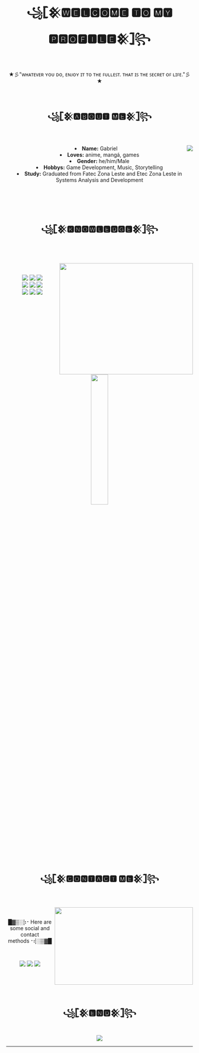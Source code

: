 <body>
  <center>
<h1 align="center">꧁𓊈𒆜🆆🅴🅻🅲🅾🅼🅴 🆃🅾 🅼🆈 🅿🆁🅾🅵🅸🅻🅴𒆜𓊉꧂</h1>
<br>
<div align="center">
  <p>★彡"ᴡʜᴀᴛᴇᴠᴇʀ ʏᴏᴜ ᴅᴏ, ᴇɴᴊᴏʏ ɪᴛ ᴛᴏ ᴛʜᴇ ꜰᴜʟʟᴇꜱᴛ. ᴛʜᴀᴛ ɪꜱ ᴛʜᴇ ꜱᴇᴄʀᴇᴛ ᴏꜰ ʟɪꜰᴇ."彡★</p>
  
</div>
    <div align="center">
      </div>
<div>
<br>
<h2 align="center">꧁𓊈𒆜🅰🅱🅾🆄🆃 🅼🅴𒆜𓊉꧂</h2>
<br>
<br>
  <div align="center">
<img src="https://64.media.tumblr.com/e1f1c97123ae217eb731500e502e0083/tumblr_n9dxcikmIU1qc9zfzo7_r1_250.gif" align="right">
  </div>
<li>
 <b>Name:</b> Gabriel</li>
<li>
<b>Loves:</b> anime, mangá, games
</li>
<li>
<b>Gender:</b> he/him/Male
</li>
<li>
<b>Hobbys:</b> Game Development, Music, Storytelling
</li>
<li>
  <b>Study:</b> Graduated from Fatec Zona Leste and Etec Zona Leste in Systems Analysis and Development
</li>
<br><br>
</div>
<div>
<br>
<br>
<h2 align="center">꧁𓊈𒆜🅺🅽🅾🆆🅻🅴🅳🅶🅴𒆜𓊉꧂</h2>
<br>
<br>
<p>
  <div align="center">
<img src="https://gifdb.com/images/high/umiko-ahagon-desktop-programming-eg5f8g2281ekfhde.webp" align="right" width="360px" height="300px">
  </div>
</div>
<div>
  <br>
<p align="center"><img src="https://img.shields.io/badge/PHP-777BB4?style=for-the-badge&logo=php&logoColor=white"/> <img src="https://img.shields.io/badge/html5%20-%23E34F26.svg?&style=for-the-badge&logo=html5&logoColor=white"/> <img src="https://img.shields.io/badge/css3%20-%231572B6.svg?&style=for-the-badge&logo=css3&logoColor=white"/><br>
 <img src="https://img.shields.io/badge/JavaScript-F7DF1E?style=for-the-badge&logo=javascript&logoColor=black"/> <img src="https://img.shields.io/badge/-boostrap-0D1117?style=for-the-badge&logo=bootstrap&labelColor=0D1117"/> <img src="https://img.shields.io/badge/git%20-%23F05033.svg?&style=for-the-badge&logo=git&logoColor=white"/><br> 
 <img src="https://img.shields.io/badge/MySQL-00000F?style=for-the-badge&logo=mysql&logoColor=white"> <img src="https://img.shields.io/badge/java-%23ED8B00.svg?style=for-the-badge&logo=openjdk&logoColor=white"> <img src="https://img.shields.io/badge/Vscode-007ACC?style=for-the-badge&logo=visual-studio-code&logoColor=white"><br><br>
<div  align="center" style="margin-bottom:100px">
<img width=30% align="center" src="https://github-readme-stats.vercel.app/api/top-langs/?username=aoki-code&show_icons=true&theme=nord&layout=compact" />
</div>
</p>
<br>
<br>
<h2 align="center">꧁𓊈𒆜🅲🅾🅽🆃🅰🅲🆃 🅼🅴𒆜𓊉꧂</h2>
<br>
<br>
  <div align="center">
<img src="https://i.pinimg.com/originals/a9/76/7d/a9767d35192a99c9a45b5376fff4a709.gif" align="right" width="373.5px" height="208.5px">
  </div>
<br>
<p align="center">█▓▒­░⡷⠂Here are some social and contact methods⠐⢾░▒▓█</p>
<br>
<p align="center"><a href="https://www.linkedin.com/in/gabriel-pacheco-6289ab1b5/" target="_blank"><img src="https://img.shields.io/badge/LinkedIn-0077B5?style=for-the-badge&logo=linkedin&logoColor=white"/></a> <a href="mailto:gabriel.pvergino@gmail.com" target="_blank"><img src="https://img.shields.io/badge/Gmail-333333?style=for-the-badge&logo=gmail&logoColor=red"/></a> <a href="https://www.reddit.com/u/Aoki_Aozaki" target="_blank"><img src="https://img.shields.io/badge/Reddit-000?style=for-the-badge&logo=reddit&logoColor=FF4500"/></a></p>
</div>
<br>
<br>
<br>
<div>
<h2 align="center">꧁𓊈𒆜🅴🅽🅳𒆜𓊉꧂</h2>
<br>
<div align="center">
<img src="https://i.imgur.com/jx17oHT.gif">
</div>
<hr>
</div>
</div>
    </center>
</body>
